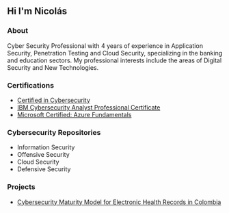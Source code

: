 ## Hi I'm Nicolás

### About

Cyber Security Professional with 4 years of experience in Application Security, Penetration Testing and Cloud Security, specializing in the banking and education sectors. My professional interests include the areas of Digital Security and New Technologies.

### Certifications

- [Certified in Cybersecurity](https://www.credly.com/badges/1fd2b553-0779-407f-b506-563158f83fc6/public_url)
- [IBM Cybersecurity Analyst Professional Certificate](https://www.coursera.org/account/accomplishments/specialization/certificate/QCEDQERNL25W)
- [Microsoft Certified: Azure Fundamentals](https://www.youracclaim.com/badges/c0f27f40-347d-49a8-bc14-b6849fc330ec/public_url)

### Cybersecurity Repositories

- Information Security
- Offensive Security
- Cloud Security
- Defensive Security

### Projects

- [Cybersecurity Maturity Model for Electronic Health Records in Colombia](https://repository.javeriana.edu.co/bitstream/handle/10554/64803/attachment_0_memoria.pdf?sequence=1&isAllowed=y)



